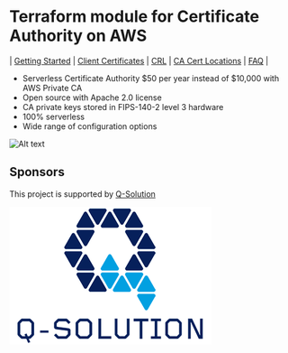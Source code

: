 # Terraform module for Certificate Authority on AWS
| [Getting Started](getting-started.md) | [Client Certificates](client-certificates.md) | [CRL](revocation.md) | [CA Cert Locations](locations.md) | [FAQ](faq.md) |  

* Serverless Certificate Authority $50 per year instead of $10,000 with AWS Private CA
* Open source with Apache 2.0 license
* CA private keys stored in FIPS-140-2 level 3 hardware
* 100% serverless
* Wide range of configuration options

![Alt text](images/ca-architecture-options.png?raw=true "CA architecture")

## Sponsors
This project is supported by [Q-Solution](https://www.q-solution.co.uk)

![Alt text](images/q-solution.png?raw=true "Q-Solution")

